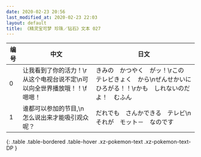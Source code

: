 ```yaml
---
date: 2020-02-23 20:56
last_modified_at: 2020-02-23 22:03
layout: default
title: 《精灵宝可梦 珍珠／钻石》文本 027
---
```

| 编号 | 中文 | 日文 |
| ---- | ---- | ---- |
| 0 | 让我看到了你的活力！\r从这个电视台说不定\n可以向全世界播放哦！！\f嗯嗯！ | きみの　かつやく　がッ！\rこの　テレビきょく　から\nぜんせかいに　ひろがる！！\rかも　しれないのだよ！　むふん |
| 1 | 谁都可以参加的节目,\n怎么说出来才能吸引观众呢？ | だれでも　さんかできる　テレビ\nそれが　モット－　なのです |
{: .table .table-bordered .table-hover .xz-pokemon-text .xz-pokemon-text-DP }